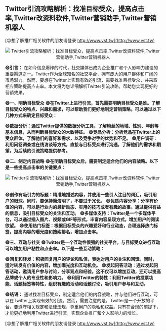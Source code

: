 ## **Twitter引流攻略解析：找准目标受众，提高点击率,Twitter改资料软件,Twitter营销助手,Twitter营销机器人**

[😍想了解推广相关软件的朋友请登录 http://www.vst.tw](http://www.vst.tw)

 <center><img src="https://vst.tw/MP4/tuiguang/png/1.png" alt="Twitter引流攻略解析：找准目标受众，提高点击率,Twitter改资料软件,Twitter营销助手,Twitter营销机器人"></center>

**😄引言：**
在如今信息爆炸的时代，社交媒体已成为企业推广和个人影响力建设的重要渠道之一。Twitter作为全球知名的社交平台，拥有庞大的用户群体和广阔的市场潜力。然而，要想在Twitter上实现有效的引流，需要找准目标受众，并采取相应策略提高点击率。本文将为您详细解析Twitter引流攻略，帮助您实现更好的营销效果。

**😄一、明确目标受众**
**😄在Twitter上进行引流，首先需要明确目标受众是谁。了解目标受众的特点、兴趣和需求，可以帮助我们更好地制定营销策略。可以通过以下几种方式来确定目标受众：**

**😄数据分析：通过Twitter提供的数据分析工具，了解粉丝的地域、性别、年龄等基本信息，从而判断目标受众的大致特征。**
**😄竞品分析：分析竞品在Twitter上的受众群体，了解他们的喜好和需求，以及竞争对手的优势和不足。**
**😄用户调研：利用问卷调查或在线访谈等方式，直接与目标受众进行沟通，了解他们的需求和期望，为后续的引流策略提供参考。**

**😄二、制定内容战略**
**😄在明确目标受众后，需要制定适合他们的内容战略。以下是一些提高点击率的关键要点：**

 <center><img src="https://vst.tw/MP4/tuiguang/png/6.png" alt="Twitter引流攻略解析：找准目标受众，提高点击率,Twitter改资料软件,Twitter营销助手,Twitter营销机器人"></center>

**😄创作有吸引力的标题：精准地描述内容，并使用一些引人注目的词汇，吸引用户的眼球。同时，要保持简洁明了，不要过于冗长。**
**😄优质内容分享：分享有价值的内容，可以是行业内的最新动态、实用的技巧或者有趣的故事。通过提供有益的信息，吸引目标受众的关注和互动。**
**😄多媒体支持：Twitter是一个多媒体平台，可以通过插入图片、视频或GIF等形式，丰富内容呈现方式，增加用户的阅读欲望。**
**😄使用热门标签：根据目标受众的兴趣爱好和行业动态，合理选择热门标签，提高内容的曝光度和搜索排名，增加点击率。**

**😄三、互动与社交**
**😄Twitter是一个互动性很强的社交平台，与目标受众进行互动可以增加用户粘性和点击率。以下是一些互动策略：**

**😄回复和转发：积极回复用户的评论和私信，表达对用户的关注和回馈。同时，适时转发有价值的内容，增加曝光度和互动机会。**
**😄发起问答活动：通过发起问答活动，邀请用户参与讨论，分享观点和经验。这不仅可以增加互动，还可以提高品牌或个人的专业性和影响力。**
**😄利用Twitter的特性：利用Twitter的投票功能、话题标签等特性，组织有趣的活动和话题讨论，吸引用户参与和互动。**

**😄结语：**
通过找准目标受众，制定适合他们的内容战略，并与他们进行互动，可以在Twitter上实现有效的引流。然而，需要注意的是，Twitter是一个开放的平台，要遵守相关规定和法律法规，尊重用户的隐私和权益。只有在合规的前提下，才能更好地利用Twitter进行引流，实现企业推广和个人影响力的增长。

[😍想了解推广相关软件的朋友请登录 http://www.vst.tw](http://www.vst.tw)



